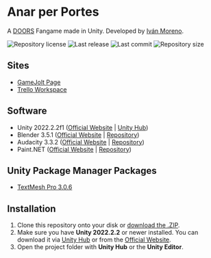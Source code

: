 # Anar per Portes
A [DOORS](https://www.roblox.com/games/6516141723) Fangame made in Unity. Developed by [Iván Moreno](https://github.com/ivan-moreno).

![Repository license](https://img.shields.io/github/license/ivan-moreno/anar-per-portes?style=for-the-badge)
![Last release](https://img.shields.io/github/v/release/ivan-moreno/anar-per-portes?style=for-the-badge)
![Last commit](https://img.shields.io/github/last-commit/ivan-moreno/anar-per-portes?style=for-the-badge)
![Repository size](https://img.shields.io/github/repo-size/ivan-moreno/anar-per-portes?style=for-the-badge)

## Sites
- [GameJolt Page](https://gamejolt.com/games/anar-per-portes/808486)
- [Trello Workspace](https://trello.com/b/hdLkFLRv)

## Software
- Unity 2022.2.2f1 ([Official Website](https://unity.com/releases/editor/whats-new/2022.2.1) | [Unity Hub](https://unity.com/unity-hub))
- Blender 3.5.1 ([Official Website](https://www.blender.org/download/releases/3-5) | [Repository](https://github.com/blender/blender/releases/tag/v3.5.1))
- Audacity 3.3.2 ([Official Website](https://www.audacityteam.org/download) | [Repository](https://github.com/audacity/audacity/releases/tag/Audacity-3.3.2))
- Paint.NET ([Official Website](https://getpaint.net/download.html) | [Repository](https://github.com/paintdotnet/release/releases/tag/v5.0.3))

## Unity Package Manager Packages
- [TextMesh Pro 3.0.6](https://docs.unity3d.com/Packages/com.unity.textmeshpro@3.0/manual/index.html)

## Installation
1. Clone this repository onto your disk or [download the .ZIP](https://github.com/ivan-moreno/anar-per-portes/archive/refs/heads/main.zip).
2. Make sure you have **Unity 2022.2.2** or newer installed. You can download it via [Unity Hub](https://unity.com/unity-hub) or from the [Official Website](https://unity.com/releases/editor/whats-new/2022.2.2).
3. Open the project folder with **Unity Hub** or the **Unity Editor**.
